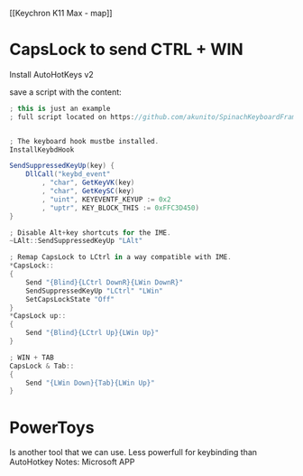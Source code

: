 [[Keychron K11 Max - map]]

# CapsLock to send CTRL + WIN
Install AutoHotKeys v2

save a script with the content: 
```cs
; this is just an example
; full script located on https://github.com/akunito/SpinachKeyboardFramework/tree/main/Windows/AutoHotKey


; The keyboard hook mustbe installed.
InstallKeybdHook

SendSuppressedKeyUp(key) {
    DllCall("keybd_event"
        , "char", GetKeyVK(key)
        , "char", GetKeySC(key)
        , "uint", KEYEVENTF_KEYUP := 0x2
        , "uptr", KEY_BLOCK_THIS := 0xFFC3D450)
}

; Disable Alt+key shortcuts for the IME.
~LAlt::SendSuppressedKeyUp "LAlt"

; Remap CapsLock to LCtrl in a way compatible with IME.
*CapsLock::
{
    Send "{Blind}{LCtrl DownR}{LWin DownR}"
    SendSuppressedKeyUp "LCtrl" "LWin"
	SetCapsLockState "Off"
}
*CapsLock up::
{
    Send "{Blind}{LCtrl Up}{LWin Up}"
}

; WIN + TAB
CapsLock & Tab::
{
	Send "{LWin Down}{Tab}{LWin Up}"
}

```

# PowerToys
Is another tool that we can use. Less powerfull for keybinding than AutoHotkey
Notes:
Microsoft APP
